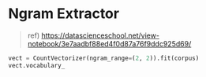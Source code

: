 # Ngram Extractor

> ref) https://datascienceschool.net/view-notebook/3e7aadbf88ed4f0d87a76f9ddc925d69/

~~~python
vect = CountVectorizer(ngram_range=(2, 2)).fit(corpus)
vect.vocabulary_
~~~

